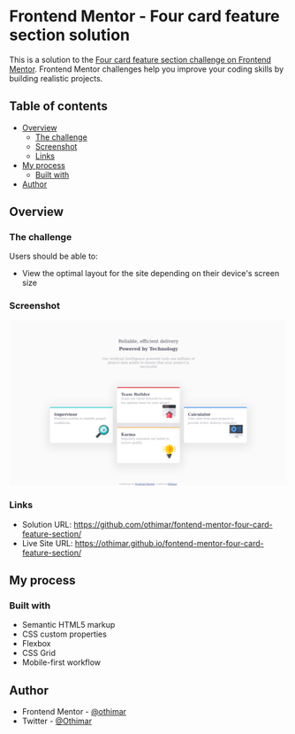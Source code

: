 # Frontend Mentor - Four card feature section solution

This is a solution to the [Four card feature section challenge on Frontend Mentor](https://www.frontendmentor.io/challenges/four-card-feature-section-weK1eFYK). Frontend Mentor challenges help you improve your coding skills by building realistic projects. 

## Table of contents

- [Overview](#overview)
  - [The challenge](#the-challenge)
  - [Screenshot](#screenshot)
  - [Links](#links)
- [My process](#my-process)
  - [Built with](#built-with)
- [Author](#author)

## Overview

### The challenge

Users should be able to:

- View the optimal layout for the site depending on their device's screen size

### Screenshot

![](./screenshot.png)


### Links

- Solution URL: https://github.com/othimar/fontend-mentor-four-card-feature-section/
- Live Site URL: https://othimar.github.io/fontend-mentor-four-card-feature-section/

## My process

### Built with

- Semantic HTML5 markup
- CSS custom properties
- Flexbox
- CSS Grid
- Mobile-first workflow


## Author
- Frontend Mentor - [@othimar](https://www.frontendmentor.io/profile/othimar)
- Twitter - [@Othimar](https://www.twitter.com/othimarpele)
